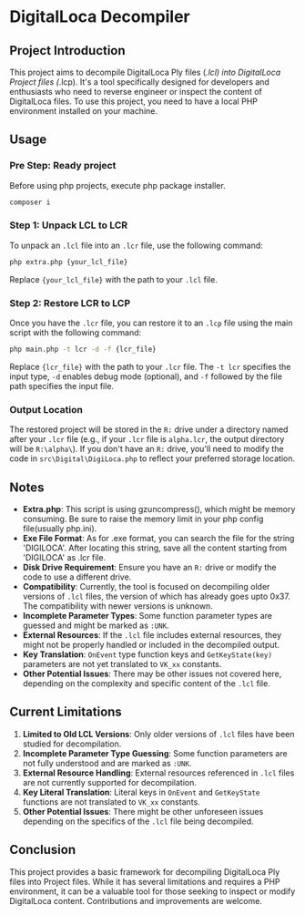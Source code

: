 # DigitalLoca Decompiler

## Project Introduction

This project aims to decompile DigitalLoca Ply files (*.lcl) into DigitalLoca Project files (*.lcp). It's a tool specifically designed for developers and enthusiasts who need to reverse engineer or inspect the content of DigitalLoca files. To use this project, you need to have a local PHP environment installed on your machine.

## Usage

### Pre Step: Ready project
Before using php projects, execute php package installer.
```bash
composer i
```

### Step 1: Unpack LCL to LCR

To unpack an `.lcl` file into an `.lcr` file, use the following command:

```bash
php extra.php {your_lcl_file}
```

Replace `{your_lcl_file}` with the path to your `.lcl` file.

### Step 2: Restore LCR to LCP

Once you have the `.lcr` file, you can restore it to an `.lcp` file using the main script with the following command:

```bash
php main.php -t lcr -d -f {lcr_file}
```

Replace `{lcr_file}` with the path to your `.lcr` file. The `-t lcr` specifies the input type, `-d` enables debug mode (optional), and `-f` followed by the file path specifies the input file.

### Output Location

The restored project will be stored in the `R:` drive under a directory named after your `.lcr` file (e.g., if your `.lcr` file is `alpha.lcr`, the output directory will be `R:\alpha\`). If you don't have an `R:` drive, you'll need to modify the code in `src\Digital\DigiLoca.php` to reflect your preferred storage location.

## Notes

- **Extra.php**: This script is using gzuncompress(), which might be memory consuming. Be sure to raise the memory limit in your php config file(usually php.ini).
- **Exe File Format**: As for .exe format, you can search the file for the string 'DIGILOCA'. After locating this string, save all the content starting from 'DIGILOCA' as .lcr file.
- **Disk Drive Requirement**: Ensure you have an `R:` drive or modify the code to use a different drive.
- **Compatibility**: Currently, the tool is focused on decompiling older versions of `.lcl` files, the version of which has already goes upto 0x37. The compatibility with newer versions is unknown.
- **Incomplete Parameter Types**: Some function parameter types are guessed and might be marked as `:UNK`.
- **External Resources**: If the `.lcl` file includes external resources, they might not be properly handled or included in the decompiled output.
- **Key Translation**: `OnEvent` type function keys and `GetKeyState(key)` parameters are not yet translated to `VK_xx` constants.
- **Other Potential Issues**: There may be other issues not covered here, depending on the complexity and specific content of the `.lcl` file.

## Current Limitations

1. **Limited to Old LCL Versions**: Only older versions of `.lcl` files have been studied for decompilation.
2. **Incomplete Parameter Type Guessing**: Some function parameters are not fully understood and are marked as `:UNK`.
3. **External Resource Handling**: External resources referenced in `.lcl` files are not currently supported for decompilation.
4. **Key Literal Translation**: Literal keys in `OnEvent` and `GetKeyState` functions are not translated to `VK_xx` constants.
5. **Other Potential Issues**: There might be other unforeseen issues depending on the specifics of the `.lcl` file being decompiled.

## Conclusion

This project provides a basic framework for decompiling DigitalLoca Ply files into Project files. While it has several limitations and requires a PHP environment, it can be a valuable tool for those seeking to inspect or modify DigitalLoca content. Contributions and improvements are welcome.
